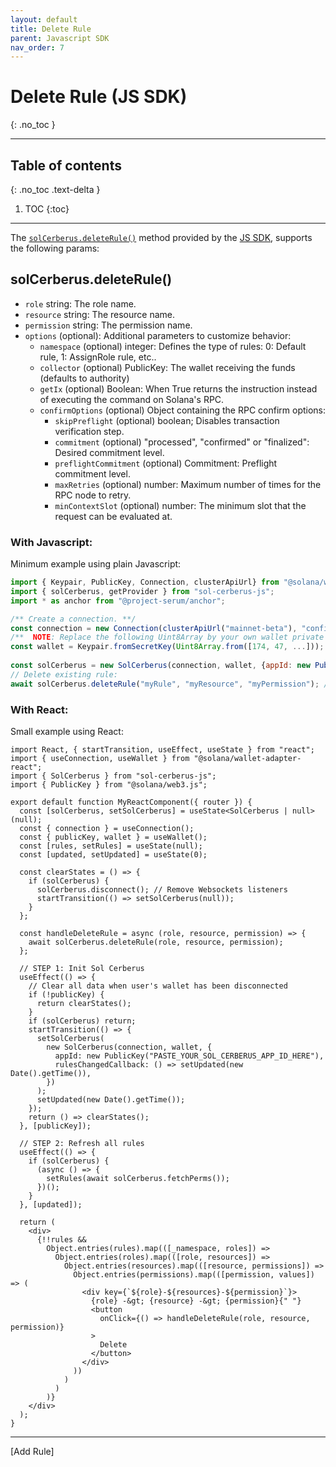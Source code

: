 ```yaml
---
layout: default
title: Delete Rule
parent: Javascript SDK
nav_order: 7
---
```


# Delete Rule (JS SDK)
{: .no_toc }

---


## Table of contents
{: .no_toc .text-delta }

1. TOC
{:toc}

---

The [`solCerberus.deleteRule()`] method provided by the [JS SDK], supports the following params:

## solCerberus.deleteRule()

- `role` string: The role name.
- `resource` string: The resource name.
- `permission` string: The permission name.
- `options` (optional): Additional parameters to customize behavior:
  - `namespace` (optional) integer: Defines the type of rules: 0: Default rule, 1: AssignRole rule, etc..
  - `collector` (optional) PublicKey: The wallet receiving the funds (defaults to authority)
  - `getIx` (optional) Boolean: When True returns the instruction instead of executing the command on Solana's RPC.
  - `confirmOptions` (optional) Object containing the RPC confirm options:
    - `skipPreflight` (optional) boolean; Disables transaction verification step.
    - `commitment` (optional) "processed", "confirmed" or "finalized":  Desired commitment level.
    - `preflightCommitment` (optional) Commitment: Preflight commitment level.
    - `maxRetries` (optional) number: Maximum number of times for the RPC node to retry.
    - `minContextSlot` (optional) number: The minimum slot that the request can be evaluated at.


### With Javascript:
Minimum example using plain Javascript:

```js
import { Keypair, PublicKey, Connection, clusterApiUrl} from "@solana/web3.js";
import { solCerberus, getProvider } from "sol-cerberus-js";
import * as anchor from "@project-serum/anchor";

/** Create a connection. **/
const connection = new Connection(clusterApiUrl("mainnet-beta"), "confirmed");
/**  NOTE: Replace the following Uint8Array by your own wallet private key **/
const wallet = Keypair.fromSecretKey(Uint8Array.from([174, 47, ...]));
 
const solCerberus = new SolCerberus(connection, wallet, {appId: new PublicKey("PASTE_YOUR_SOL_CERBERUS_APP_ID_HERE")});
// Delete existing rule:
await solCerberus.deleteRule("myRule", "myResource", "myPermission"); // Async func
```

### With React:
Small example using React:

```tsx
import React, { startTransition, useEffect, useState } from "react";
import { useConnection, useWallet } from "@solana/wallet-adapter-react";
import { SolCerberus } from "sol-cerberus-js";
import { PublicKey } from "@solana/web3.js";

export default function MyReactComponent({ router }) {
  const [solCerberus, setSolCerberus] = useState<SolCerberus | null>(null);
  const { connection } = useConnection();
  const { publicKey, wallet } = useWallet();
  const [rules, setRules] = useState(null);
  const [updated, setUpdated] = useState(0);

  const clearStates = () => {
    if (solCerberus) {
      solCerberus.disconnect(); // Remove Websockets listeners
      startTransition(() => setSolCerberus(null));
    }
  };

  const handleDeleteRule = async (role, resource, permission) => {
    await solCerberus.deleteRule(role, resource, permission);
  };

  // STEP 1: Init Sol Cerberus
  useEffect(() => {
    // Clear all data when user's wallet has been disconnected
    if (!publicKey) {
      return clearStates();
    }
    if (solCerberus) return;
    startTransition(() => {
      setSolCerberus(
        new SolCerberus(connection, wallet, {
          appId: new PublicKey("PASTE_YOUR_SOL_CERBERUS_APP_ID_HERE"),
          rulesChangedCallback: () => setUpdated(new Date().getTime()),
        })
      );
      setUpdated(new Date().getTime());
    });
    return () => clearStates();
  }, [publicKey]);

  // STEP 2: Refresh all rules
  useEffect(() => {
    if (solCerberus) {
      (async () => {
        setRules(await solCerberus.fetchPerms());
      })();
    }
  }, [updated]);

  return (
    <div>
      {!!rules &&
        Object.entries(rules).map(([_namespace, roles]) =>
          Object.entries(roles).map(([role, resources]) =>
            Object.entries(resources).map(([resource, permissions]) =>
              Object.entries(permissions).map(([permission, values]) => (
                <div key={`${role}-${resources}-${permission}`}>
                  {role} -&gt; {resource} -&gt; {permission}{" "}
                  <button
                    onClick={() => handleDeleteRule(role, resource, permission)}
                  >
                    Delete
                  </button>
                </div>
              ))
            )
          )
        )}
    </div>
  );
}
```

---

<div class="prev-next">
<div markdown="1">
[Add Rule]
</div>
<div markdown="1">
</div>
</div>

[`solCerberus.deleteRule()`]: https://js-sdk.solcerberus.com/classes/SolCerberus.html#deleteRule
[JS SDK]: https://www.npmjs.com/package/sol-cerberus-js
[Delete Sol Cerberus app]: ../delete-sol-cerberus-app
[Add Rule]: ../add-rule